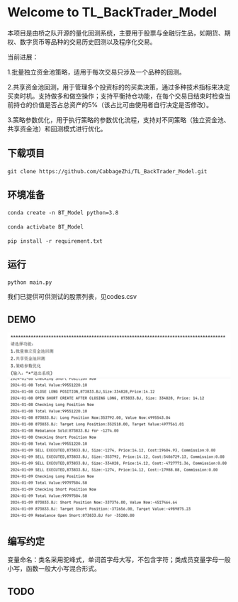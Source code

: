 # Welcome to TL_BackTrader_Model

本项目是由桥之队开源的量化回测系统，主要用于股票与金融衍生品，如期货、期权、数字货币等品种的交易历史回测以及程序化交易。

当前进展：

1.批量独立资金池策略，适用于每次交易只涉及一个品种的回测。

2.共享资金池回测，用于管理多个投资标的的买卖决策，通过多种技术指标来决定买卖时机。支持做多和做空操作；支持平衡持仓功能，在每个交易日结束时检查当前持仓的价值是否占总资产的5%（该占比可由使用者自行决定是否修改）。

3.策略参数优化，用于执行策略的参数优化流程，支持对不同策略（独立资金池、共享资金池）和回测模式进行优化。

## 下载项目

`git clone https://github.com/CabbageZhi/TL_BackTrader_Model.git`

## 环境准备

```
conda create -n BT_Model python=3.8

conda activbate BT_Model

pip install -r requirement.txt
```

## 运行

`python main.py`

我们已提供可供测试的股票列表，见codes.csv

## DEMO

<img src="images/image-20241114103410280.png" alt="image-20241114103410280" style="zoom:50%;" />
<img src="images/image-20241114103853986.png" alt="image-20241114103853986" style="zoom: 50%;" />

## 编写约定

变量命名：类名采用驼峰式，单词首字母大写，不包含字符；类成员变量字母一般小写，函数一般大小写混合形式。

## TODO
